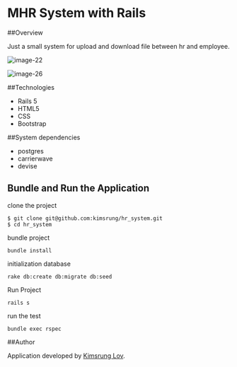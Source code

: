 # MHR System with Rails

##Overview

Just a small system for upload and download file between hr and employee.

![image-22](https://user-images.githubusercontent.com/5371371/34517360-45148f08-f0ad-11e7-8028-14cbe2c68e4d.png)

![image-26](https://user-images.githubusercontent.com/5371371/34517363-458cd6fc-f0ad-11e7-9df9-45008ac66d2e.png)

##Technologies

- Rails 5
- HTML5
- CSS
- Bootstrap

##System dependencies

- postgres
- carrierwave
- devise

## Bundle and Run the Application
clone the project
```
$ git clone git@github.com:kimsrung/hr_system.git  
$ cd hr_system
```

bundle project
```
bundle install
```

initialization database
```
rake db:create db:migrate db:seed
```

Run Project
```
rails s
```

run the test
```
bundle exec rspec
```

##Author

Application developed by [Kimsrung Lov](https://www.linkedin.com/in/kimsrung-lov-a8897522?trk=nav_responsive_tab_profile_pic).

